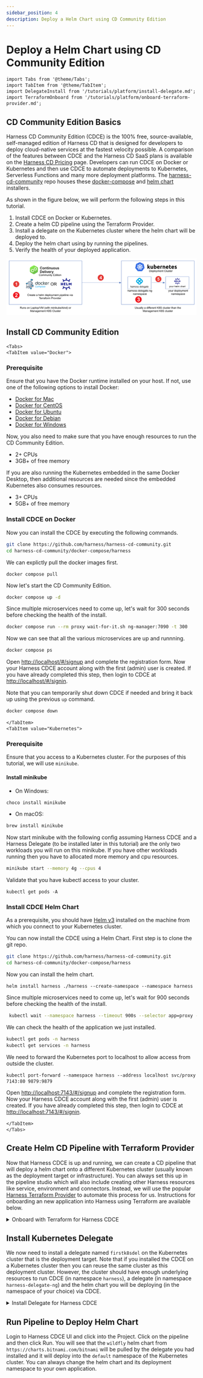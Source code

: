 ```yaml
---
sidebar_position: 4
description: Deploy a Helm Chart using CD Community Edition
---
```


# Deploy a Helm Chart using CD Community Edition

```mdx-code-block
import Tabs from '@theme/Tabs';
import TabItem from '@theme/TabItem';
import DelegateInstall from '/tutorials/platform/install-delegate.md';
import TerraformOnboard from '/tutorials/platform/onboard-terraform-provider.md';
```

## CD Community Edition Basics

Harness CD Community Edition (CDCE) is the 100% free, source-available, self-managed edition of Harness CD that is designed for developers to deploy cloud-native services at the fastest velocity possible. A comparison of the features between CDCE and the Harness CD SaaS plans is available on the [Harness CD Pricing](https://www.harness.io/pricing?module=cd#) page. Developers can run CDCE on Docker or Kubernetes and then use CDCE to automate deployments to Kubernetes, Serverless Functions and many more deployment platforms. The [harness-cd-community](https://github.com/harness/harness-cd-community) repo houses these [docker-compose](https://github.com/harness/harness-cd-community/blob/main/docker-compose/harness) and [helm chart](https://github.com/harness/harness-cd-community/blob/main/helm) installers. 

As shown in the figure below, we will perform the following steps in this tutorial.
1. Install CDCE on Docker or Kubernetes.
2. Create a helm CD pipeline using the Terraform Provider.
3. Install a delegate on the Kubernetes cluster where the helm chart will be deployed to.
4. Deploy the helm chart using by running the pipelines.
5. Verify the health of your deployed application.

![Tutorial](static/cdce/cdce-deploy-to-k8s.png)

## Install CD Community Edition

```mdx-code-block
<Tabs>
<TabItem value="Docker">
```
<h3> Prerequisite </h3>

Ensure that you have the Docker runtime installed on your host. If not, use one of the following options to install Docker:

- [Docker for Mac](https://docs.docker.com/desktop/install/mac-install/)
- [Docker for CentOS](https://docs.docker.com/engine/install/centos/)
- [Docker for Ubuntu](https://docs.docker.com/engine/install/ubuntu/)
- [Docker for Debian](https://docs.docker.com/engine/install/debian/)
- [Docker for Windows](https://docs.docker.com/desktop/install/windows-install/) 

Now, you also need to make sure that you have enough resources to run the CD Community Edition.
- 2+ CPUs
- 3GB+ of free memory

If you are also running the Kubernetes embedded in the same Docker Desktop, then additional resources are needed since the embedded Kubernetes also consumes resources.
- 3+ CPUs
- 5GB+ of free memory

<h3> Install CDCE on Docker </h3>

Now you can install the CDCE by executing the following commands.
```bash
git clone https://github.com/harness/harness-cd-community.git
cd harness-cd-community/docker-compose/harness
```
We can explictly pull the docker images first.
```
docker compose pull
```
Now let's start the CD Community Edition. 
```bash
docker compose up -d
```
Since multiple microservices need to come up, let's wait for 300 seconds before checking the health of the install.
```bash
docker compose run --rm proxy wait-for-it.sh ng-manager:7090 -t 300
```
Now we can see that all the various microservices are up and runnning.
```bash
docker compose ps
```

Open [http://localhost/#/signup](http://localhost/#/signup) and complete the registration form. Now your Harness CDCE account along with the first (admin) user is created. If you have already completed this step, then login to CDCE at [http://localhost/#/signin](http://localhost/#/signin).

Note that you can temporarily shut down CDCE if needed and bring it back up using the previous `up` command.
```bash
docker compose down
```

```mdx-code-block
</TabItem>
<TabItem value="Kubernetes">
```
<h3> Prerequisite </h3>

Ensure that you access to a Kubernetes cluster. For the purposes of this tutorial, we will use `minikube`.

<h4> Install  minikube </h4>

- On Windows: 
```bash
choco install minikube
```
- On macOS: 
```bash
brew install minikube
```

Now start minikube with the following config assuming Harness CDCE and a Harness Delegate (to be installed later in this tutorial) are the only two workloads you will run on this minikube. If you have other workloads running then you have to allocated more memory and cpu resources.
```bash
minikube start --memory 4g --cpus 4
```

Validate that you have kubectl access to your cluster.

```
kubectl get pods -A
```

<h3> Install CDCE Helm Chart </h3>

As a prerequisite, you should have [Helm v3](https://helm.sh/docs/intro/install/) installed on the machine from which you connect to your Kubernetes cluster. 

You can now install the CDCE using a Helm Chart. First step is to clone the git repo.

```bash
git clone https://github.com/harness/harness-cd-community.git
cd harness-cd-community/docker-compose/harness
```
Now you can install the helm chart.
```
helm install harness ./harness --create-namespace --namespace harness
```
Since multiple microservices need to come up, let's wait for 900 seconds before checking the health of the install.
```bash
 kubectl wait --namespace harness --timeout 900s --selector app=proxy --for condition=Ready pods
```
We can check the health of the application we just installed.
```bash
kubectl get pods -n harness
kubectl get services -n harness
```

We need to forward the Kubernetes port to localhost to allow access from outside the cluster.
```
kubectl port-forward --namespace harness --address localhost svc/proxy 7143:80 9879:9879
```

Open [http://localhost:7143/#/signup](http://localhost:7143/#/signup) and complete the registration form. Now your Harness CDCE account along with the first (admin) user is created. If you have already completed this step, then login to CDCE at [http://localhost:7143/#/signin](http://localhost:7143/#/signin).

```mdx-code-block
</TabItem>
</Tabs>
```

## Create Helm CD Pipeline with Terraform Provider

Now that Harness CDCE is up and running, we can create a CD pipeline that will deploy a helm chart onto a different Kubernetes cluster (usually known as the deployment target or infrastructure). You can always set this up in the pipeline studio which will also include creating other Harness resources like service, environment and connectors. Instead, we will use the popular [Harness Terraform Provider](https://registry.terraform.io/providers/harness/harness/) to automate this process for us. Instructions for onboarding an new application into Harness using Terraform are available below.

<details>
<summary>Onboard with Terraform for Harness CDCE</summary>
<TerraformOnboard />
</details>

## Install Kubernetes Delegate

We now need to install a delegate named `firstk8sdel` on the Kubernetes cluster that is the deployment target. Note that if you installed the CDCE on a Kubernetes cluster then you can reuse the same cluster as this deployment cluster. However, the cluster should have enough underlying resources to run CDCE (in namespace `harness`), a delegate (in namespace `harness-delegate-ng`) and the helm chart you will be deploying (in the namespace of your choice) via CDCE.

<details>
<summary>Install Delegate for Harness CDCE</summary>
<DelegateInstall />
</details>

## Run Pipeline to Deploy Helm Chart

Login to Harness CDCE UI and click into the Project. Click on the pipeline and then click Run. You will see that the `wildfly` helm chart from `https://charts.bitnami.com/bitnami` will be pulled by the delegate you had installed and it will deploy into the  `default` namespace of the Kubernetes cluster. You can always change the helm chart and its deployment namespace to your own application.